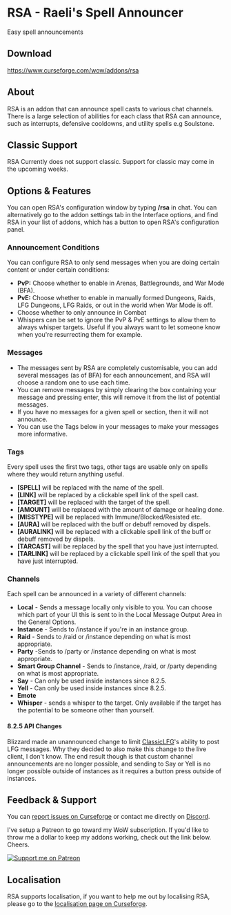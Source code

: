 # RSA - Raeli's Spell Announcer
Easy spell announcements

## Download
<https://www.curseforge.com/wow/addons/rsa>

## About
RSA is an addon that can announce spell casts to various chat channels. There is a large selection of abilities for each class that RSA can announce, such as interrupts, defensive cooldowns, and utility spells e.g Soulstone.

## Classic Support
RSA Currently does not support classic. Support for classic may come in the upcoming weeks.

## Options & Features
You can open RSA's configuration window by typing **/rsa** in chat. You can alternatively go to the addon settings tab in the Interface options, and find RSA in your list of addons, which has a button to open RSA's configuration panel.
### Announcement Conditions
You can configure RSA to only send messages when you are doing certain content or under certain conditions:

* **PvP:** Choose whether to enable in Arenas, Battlegrounds, and War Mode (BFA).
* **PvE:** Choose whether to enable in manually formed Dungeons, Raids, LFG Dungeons, LFG Raids, or out in the world when War Mode is off.
* Choose whether to only announce in Combat
* Whispers can be set to ignore the PvP & PvE settings to allow them to always whisper targets. Useful if you always want to let someone know when you're resurrecting them for example.

### Messages
* The messages sent by RSA are completely customisable, you can add several messages (as of BFA) for each announcement, and RSA will choose a random one to use each time.
* You can remove messages by simply clearing the box containing your message and pressing enter, this will remove it from the list of potential messages.
* If you have no messages for a given spell or section, then it will not announce.
* You can use the Tags below in your messages to make your messages more informative.

### Tags
Every spell uses the first two tags, other tags are usable only on spells where they would return anything useful.

* **[SPELL]** will be replaced with the name of the spell.
* **[LINK]** will be replaced by a clickable spell link of the spell cast.
* **[TARGET]** will be replaced with the target of the spell.
* **[AMOUNT]** will be replaced with the amount of damage or healing done.
* **[MISSTYPE]** will be replaced with Immune/Blocked/Resisted etc.
* **[AURA]** will be replaced with the buff or debuff removed by dispels.
* **[AURALINK]** will be replaced with a clickable spell link of the buff or debuff removed by dispels.
* **[TARCAST]** will be replaced by the spell that you have just interrupted.
* **[TARLINK]** will be replaced by a clickable spell link of the spell that you have just interrupted.

### Channels
Each spell can be announced in a variety of different channels:

* **Local** - Sends a message locally only visible to you. You can choose which part of your UI this is sent to in the Local Message Output Area in the General Options.
* **Instance** - Sends to /instance if you're in an instance group.
* **Raid** - Sends to /raid or /instance depending on what is most appropriate.
* **Party** -Sends to /party or /instance depending on what is most appropriate.
* **Smart Group Channel** - Sends to /instance, /raid, or /party depending on what is most appropriate.
* **Say** - Can only be used inside instances since 8.2.5.
* **Yell** - Can only be used inside instances since 8.2.5.
* **Emote**
* **Whisper** - sends a whisper to the target. Only available if the target has the potential to be someone other than yourself.

#### 8.2.5 API Changes
Blizzard made an unannounced change to limit [ClassicLFG](https://www.curseforge.com/wow/addons/classiclfg)'s ability to post LFG messages. Why they decided to also make this change to the live client, I don't know. The end result though is that custom channel announcements are no longer possible, and sending to Say or Yell is no longer possible outside of instances as it requires a button press outside of instances.

## Feedback & Support

You can [report issues on Curseforge](https://wow.curseforge.com/projects/rsa/issues) or contact me directly on [Discord](https://discord.gg/99QZ6sd).

I've setup a Patreon to go toward my WoW subscription. If you'd like to throw me a dollar to keep my addons working, check out the link below. Cheers.

[![Support me on Patreon](https://c5.patreon.com/external/logo/become_a_patron_button.png "")](https://www.patreon.com/join/raeli "")

## Localisation

RSA supports localisation, if you want to help me out by localising RSA, please go to the [localisation page on Curseforge](https://wow.curseforge.com/projects/rsa/localization).